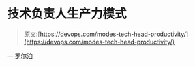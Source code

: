 # 技术负责人生产力模式

> 原文:[https://devops.com/modes-tech-head-productivity/](https://devops.com/modes-tech-head-productivity/)

— [罗尔泊](https://devops.com/author/breselman/)